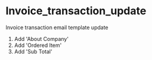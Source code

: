 # Invoice_transaction_update
Invoice transaction email template update

1) Add 'About Company'
2) Add 'Ordered Item'
3) Add 'Sub Total'
